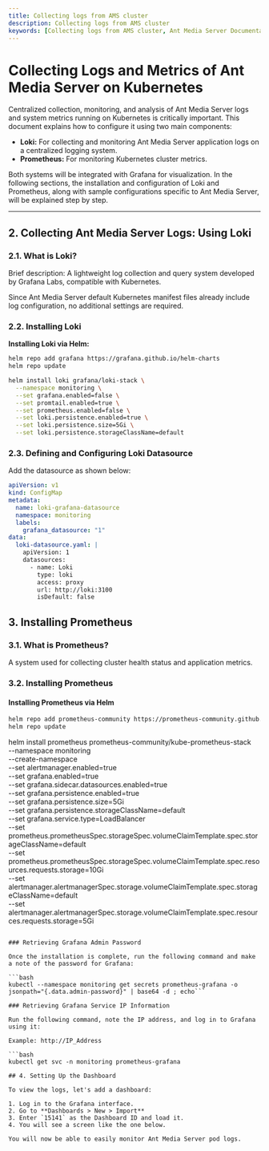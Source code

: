 ```yaml
---
title: Collecting logs from AMS cluster 
description: Collecting logs from AMS cluster
keywords: [Collecting logs from AMS cluster, Ant Media Server Documentation, Ant Media Server Tutorials]
---
```


# Collecting Logs and Metrics of Ant Media Server on Kubernetes

Centralized collection, monitoring, and analysis of Ant Media Server logs and system metrics running on Kubernetes is critically important. This document explains how to configure it using two main components:

- **Loki:** For collecting and monitoring Ant Media Server application logs on a centralized logging system.
- **Prometheus:** For monitoring Kubernetes cluster metrics.

Both systems will be integrated with Grafana for visualization. In the following sections, the installation and configuration of Loki and Prometheus, along with sample configurations specific to Ant Media Server, will be explained step by step.

---

## 2. Collecting Ant Media Server Logs: Using Loki

### 2.1. What is Loki?

Brief description: A lightweight log collection and query system developed by Grafana Labs, compatible with Kubernetes.

Since Ant Media Server default Kubernetes manifest files already include log configuration, no additional settings are required.

### 2.2. Installing Loki

**Installing Loki via Helm:**

```bash
helm repo add grafana https://grafana.github.io/helm-charts
helm repo update

helm install loki grafana/loki-stack \
  --namespace monitoring \
  --set grafana.enabled=false \
  --set promtail.enabled=true \
  --set prometheus.enabled=false \
  --set loki.persistence.enabled=true \
  --set loki.persistence.size=5Gi \
  --set loki.persistence.storageClassName=default
```

### 2.3. Defining and Configuring Loki Datasource

Add the datasource as shown below:

```yaml
apiVersion: v1
kind: ConfigMap
metadata:
  name: loki-grafana-datasource
  namespace: monitoring
  labels:
    grafana_datasource: "1"
data:
  loki-datasource.yaml: |
    apiVersion: 1
    datasources:
      - name: Loki
        type: loki
        access: proxy
        url: http://loki:3100
        isDefault: false
```
## 3. Installing Prometheus

### 3.1. What is Prometheus?

A system used for collecting cluster health status and application metrics.

### 3.2. Installing Prometheus

#### Installing Prometheus via Helm

```bash
helm repo add prometheus-community https://prometheus-community.github.io/helm-charts
helm repo update

```
helm install prometheus prometheus-community/kube-prometheus-stack \
  --namespace monitoring \
  --create-namespace \
  --set alertmanager.enabled=true \
  --set grafana.enabled=true \
  --set grafana.sidecar.datasources.enabled=true \
  --set grafana.persistence.enabled=true \
  --set grafana.persistence.size=5Gi \
  --set grafana.persistence.storageClassName=default \
  --set grafana.service.type=LoadBalancer \
  --set prometheus.prometheusSpec.storageSpec.volumeClaimTemplate.spec.storageClassName=default \
  --set prometheus.prometheusSpec.storageSpec.volumeClaimTemplate.spec.resources.requests.storage=10Gi \
  --set alertmanager.alertmanagerSpec.storage.volumeClaimTemplate.spec.storageClassName=default \
  --set alertmanager.alertmanagerSpec.storage.volumeClaimTemplate.spec.resources.requests.storage=5Gi
```

### Retrieving Grafana Admin Password

Once the installation is complete, run the following command and make a note of the password for Grafana:

```bash
kubectl --namespace monitoring get secrets prometheus-grafana -o jsonpath="{.data.admin-password}" | base64 -d ; echo```

### Retrieving Grafana Service IP Information

Run the following command, note the IP address, and log in to Grafana using it:

Example: http://IP_Address

```bash
kubectl get svc -n monitoring prometheus-grafana

## 4. Setting Up the Dashboard

To view the logs, let's add a dashboard:

1. Log in to the Grafana interface.
2. Go to **Dashboards > New > Import** 
3. Enter `15141` as the Dashboard ID and load it.
4. You will see a screen like the one below.

You will now be able to easily monitor Ant Media Server pod logs.


